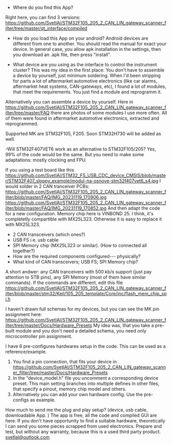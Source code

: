 - Where do you find this App?

Right here, you can find 3 versions:
https://github.com/SvetlAl/STM32F105_205_2_CAN_LIN_gateway_scanner_filter/tree/master/qt_interface/compiled

- How do you load this App on your android?
Android devices are different from one to another. You should read the manual for exact your device. In general case, you allow apk installation in the settings, then you download an .apk file, then press "install".


- What device are you using as the interface to control the instrument cluster?
This was my idea in the first place:
You don't have to assemble a device by yourself, just minimum soldering.
When I'd been stripping for parts a lot of aftermarket automotive electronics (like car alarms, aftermarket heat systems, CAN-gateways, etc), I found a lot of modules, that meet the requirements.
You just find a module and reprogramm it. 

Alternatively you can assemble a device by yourself.
Here in https://github.com/SvetlAl/STM32F105_205_2_CAN_LIN_gateway_scanner_filter/tree/master/FAQ there are photos of some modules I use more often. All of them were found in aftermarket automotive electronics, extracted and reprogrammed.

Supported MK are STM32F105, F205.
Soon STM32H730 will be added as well.

-Will STM32F407VET6 work as an alternative to STM32F105/205?
Yes, 99% of the code would be the same.
But you need to make some adaptations: mostly clocking and FPU.

If you using a test board like this https://github.com/SvetlAl/STM32_FS_USB_CDC_device_CMSIS/blob/master/STM32F407_sloppy_example/modul-na-osnove-stm32f407vet6_s4.jpg
I would solder in 2 CAN tranceiver PCBs:
https://github.com/SvetlAl/STM32F105_205_2_CAN_LIN_gateway_scanner_filter/blob/master/FAQ/IMG_20231119_170906.jpg
https://github.com/SvetlAl/STM32F105_205_2_CAN_LIN_gateway_scanner_filter/blob/master/FAQ/IMG_20231119_170852.jpg
And then adapt the code for a new configuration.
Memory chip here is VINBOND 25. I think, it's completetly compartible with MX25L323. Otherwise it is easy to replace it with MX25L323.



- 2 CAN transceivers (which ones?)
- USB FS  i.e. usb cable
- SPI Memory chip (MX25L323 or similar). (How to connected all together?)
- How are the required components configured--- physically?
- What kind of CAN transceivers; USB FS; SPI Memory chip?

A short andwer:
any CAN tranceivers with 500 kb/s support (just pay attention to STB pins),
any SPI Memory (most of them have similar commands). If the commands are different, edit this file https://github.com/SvetlAl/STM32F105_205_2_CAN_LIN_gateway_scanner_filter/blob/master/stm32/Keil/105_205_template/Core/inc/flash_mem_chip_spi.h

I haven't drawn full schemas for my devices, but you can see the MK pin assignment here:
https://github.com/SvetlAl/STM32F105_205_2_CAN_LIN_gateway_scanner_filter/tree/master/Docs/Hardware_Presets
My idea was, that you take a pre-built module and you don't need a detailed schema, you need only microcontroller pin assignment.

I have 6 pre-configures hardwares setup in the code. This can be used as a reference/example.
1. You find a pin connection, that fits your device in https://github.com/SvetlAl/STM32F105_205_2_CAN_LIN_gateway_scanner_filter/tree/master/Docs/Hardware_Presets
2. In the "device_model.h" file you uncomment a corresponding device preset. This main setting branches into multiple defines in other files, that specify a pinout, memory chip model and others.
3. Alternatively you can add your own hardware config. Use the pre-configs as example.



How much to send me the plug and play setup? (device, usb cable, downloadable App. )
The app is free, all the code and compiled GUI are here.
If you don't have opportunity to find a suitable hardware, theoretically I can send you some pieces scrapped from used electronics. Prepare and test, but without any warranty, because this is a used third party product.
svetlal@outlook.com
